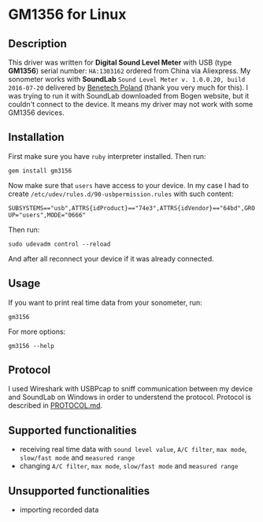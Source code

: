 # GM1356 for Linux

## Description
This driver was written for **Digital Sound Level Meter** with USB (type **GM1356**) serial number: `HA:1303162` ordered from China via Aliexpress. My sonometer works with **SoundLab** `Sound Level Meter v. 1.0.0.20, build 2016-07-20` delivered by [Benetech Poland](https://benetech-poland.pl/) (thank you very much for this). I was trying to run it with SoundLab downloaded from Bogen website, but it couldn't connect to the device. It means my driver may not work with some GM1356 devices.

## Installation
First make sure you have `ruby` interpreter installed. Then run:

```gem install gm3156```

Now make sure that `users` have access to your device. In my case I had to create `/etc/udev/rules.d/90-usbpermission.rules` with such content:

```SUBSYSTEMS=="usb",ATTRS{idProduct}=="74e3",ATTRS{idVendor}=="64bd",GROUP="users",MODE="0666"```

Then run:

```sudo udevadm control --reload```

And after all reconnect your device if it was already connected.

## Usage
If you want to print real time data from your sonometer, run:

```gm3156```

For more options:

```gm3156 --help```

## Protocol
I used Wireshark with USBPcap to sniff communication between my device and SoundLab on Windows in order to understend the protocol. Protocol is described in [PROTOCOL.md](PROTOCOL.md).

## Supported functionalities
* receiving real time data with `sound level value`, `A/C filter`, `max mode`, `slow/fast mode` and `measured range`
* changing `A/C filter`, `max mode`, `slow/fast mode` and `measured range`

## Unsupported functionalities
* importing recorded data
